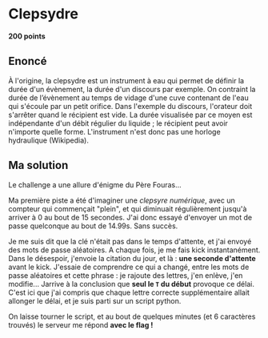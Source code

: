 # Clepsydre

**200 points**

## Enoncé

À l'origine, la clepsydre est un instrument à eau qui permet de définir la durée d'un évènement, la durée d'un discours par exemple. On contraint la durée de l’évènement au temps de vidage d'une cuve contenant de l'eau qui s'écoule par un petit orifice. Dans l'exemple du discours, l'orateur doit s'arrêter quand le récipient est vide. La durée visualisée par ce moyen est indépendante d'un débit régulier du liquide ; le récipient peut avoir n'importe quelle forme. L'instrument n'est donc pas une horloge hydraulique (Wikipedia).

## Ma solution

Le challenge a une allure d'énigme du Père Fouras...

Ma première piste a été d'imaginer une *clepsyre numérique*, avec un compteur qui commençait "plein", et qui diminuait régulièrement jusqu'à arriver à 0 au bout de 15 secondes. J'ai donc essayé d'envoyer un mot de passe quelconque au bout de 14.99s. Sans succès.

Je me suis dit que la clé n'était pas dans le temps d'attente, et j'ai envoyé des mots de passe aléatoires. A chaque fois, je me fais kick instantanément. Dans le désespoir, j'envoie la citation du jour, et là : **une seconde d'attente** avant le kick.
J'essaie de comprendre ce qui a changé, entre les mots de passe aléatoires et cette phrase : je rajoute des lettres, j'en enlève, j'en modifie... Jarrive à la conclusion que **seul le `T` du début** provoque ce délai.
C'est ici que j'ai compris que chaque lettre correcte supplémentaire allait allonger le délai, et je suis parti sur un script python.

On laisse tourner le script, et au bout de quelques minutes (et 6 caractères trouvés) le serveur me répond **avec le flag !**
